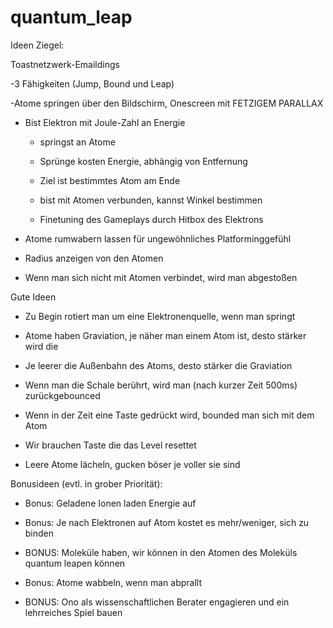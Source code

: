 # quantum_leap

Ideen Ziegel:

Toastnetzwerk-Emaildings


-3 Fähigkeiten (Jump, Bound und Leap)

-Atome springen über den Bildschirm, Onescreen mit FETZIGEM PARALLAX

- Bist Elektron mit Joule-Zahl an Energie

  - springst an Atome

  - Sprünge kosten Energie, abhängig von Entfernung

  - Ziel ist bestimmtes Atom am Ende

  - bist mit Atomen verbunden, kannst Winkel bestimmen

  - Finetuning des Gameplays durch Hitbox des Elektrons

- Atome rumwabern lassen für ungewöhnliches Platforminggefühl

- Radius anzeigen von den Atomen

- Wenn man sich nicht mit Atomen verbindet, wird man abgestoßen

Gute Ideen

- Zu Begin rotiert man um eine Elektronenquelle, wenn man springt

- Atome haben Graviation, je näher man einem Atom ist, desto stärker wird die

- Je leerer die Außenbahn des Atoms, desto stärker die Graviation

- Wenn man die Schale berührt, wird man (nach kurzer Zeit 500ms) zurückgebounced

- Wenn in der Zeit eine Taste gedrückt wird, bounded man sich mit dem Atom

- Wir brauchen Taste die das Level resettet

- Leere Atome lächeln, gucken böser je voller sie sind


Bonusideen (evtl. in grober Priorität):

  - Bonus: Geladene Ionen laden Energie auf

  - Bonus: Je nach Elektronen auf Atom kostet es mehr/weniger, sich zu binden

  - BONUS: Moleküle haben, wir können in den Atomen des Moleküls quantum leapen können

  - Bonus: Atome wabbeln, wenn man abprallt

- BONUS: Ono als wissenschaftlichen Berater engagieren und ein lehrreiches Spiel bauen
